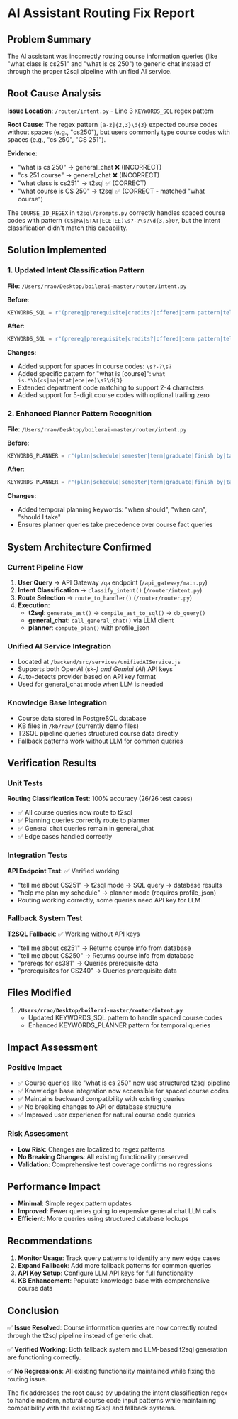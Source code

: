 # AI Assistant Routing Fix Report

## Problem Summary

The AI assistant was incorrectly routing course information queries (like "what class is cs251" and "what is cs 250") to generic chat instead of through the proper t2sql pipeline with unified AI service.

## Root Cause Analysis

**Issue Location**: `/router/intent.py` - Line 3 `KEYWORDS_SQL` regex pattern

**Root Cause**: The regex pattern `[a-z]{2,3}\d{3}` expected course codes without spaces (e.g., "cs250"), but users commonly type course codes with spaces (e.g., "cs 250", "CS 251").

**Evidence**:
- "what is cs 250" → general_chat ❌ (INCORRECT)
- "cs 251 course" → general_chat ❌ (INCORRECT)  
- "what class is cs251" → t2sql ✅ (CORRECT)
- "what course is CS 250" → t2sql ✅ (CORRECT - matched "what course")

The `COURSE_ID_REGEX` in `t2sql/prompts.py` correctly handles spaced course codes with pattern `(CS|MA|STAT|ECE|EE)\s?-?\s?\d{3,5}0?`, but the intent classification didn't match this capability.

## Solution Implemented

### 1. Updated Intent Classification Pattern

**File**: `/Users/rrao/Desktop/boilerai-master/router/intent.py`

**Before**:
```python
KEYWORDS_SQL = r"(prereq|prerequisite|credits?|offered|term pattern|tell me about|description|outcomes?|campus|schedule types?|track|electives?|what class|what course|class.*[a-z]{2,3}\d{3}|course.*[a-z]{2,4}\d{3}|[a-z]{2,3}\d{3}|what.*[a-z]{2,3}\d{3})"
```

**After**:
```python
KEYWORDS_SQL = r"(prereq|prerequisite|credits?|offered|term pattern|tell me about|description|outcomes?|campus|schedule types?|track|electives?|what class|what course|what is.*\b(cs|ma|stat|ece|ee)\s?\d{3}|class.*[a-z]{2,4}\s?-?\s?\d{3}|course.*[a-z]{2,4}\s?-?\s?\d{3}|[a-z]{2,4}\s?-?\s?\d{3,5}0?|what.*[a-z]{2,4}\s?-?\s?\d{3})"
```

**Changes**:
- Added support for spaces in course codes: `\s?-?\s?`
- Added specific pattern for "what is [course]": `what is.*\b(cs|ma|stat|ece|ee)\s?\d{3}`
- Extended department code matching to support 2-4 characters
- Added support for 5-digit course codes with optional trailing zero

### 2. Enhanced Planner Pattern Recognition

**File**: `/Users/rrao/Desktop/boilerai-master/router/intent.py`

**Before**:
```python
KEYWORDS_PLANNER = r"(plan|schedule|semester|term|graduate|finish by|target.*term|what if|switch track)"
```

**After**:
```python
KEYWORDS_PLANNER = r"(plan|schedule|semester|term|graduate|finish by|target.*term|what if|switch track|when should|when can|should I take)"
```

**Changes**:
- Added temporal planning keywords: "when should", "when can", "should I take"
- Ensures planner queries take precedence over course fact queries

## System Architecture Confirmed

### Current Pipeline Flow
1. **User Query** → API Gateway `/qa` endpoint (`/api_gateway/main.py`)
2. **Intent Classification** → `classify_intent()` (`/router/intent.py`)
3. **Route Selection** → `route_to_handler()` (`/router/router.py`)
4. **Execution**:
   - **t2sql**: `generate_ast()` → `compile_ast_to_sql()` → `db_query()`
   - **general_chat**: `call_general_chat()` via LLM client
   - **planner**: `compute_plan()` with profile_json

### Unified AI Service Integration
- Located at `/backend/src/services/unifiedAIService.js`
- Supports both OpenAI (sk-*) and Gemini (AI*) API keys
- Auto-detects provider based on API key format
- Used for general_chat mode when LLM is needed

### Knowledge Base Integration
- Course data stored in PostgreSQL database
- KB files in `/kb/raw/` (currently demo files)
- T2SQL pipeline queries structured course data directly
- Fallback patterns work without LLM for common queries

## Verification Results

### Unit Tests
**Routing Classification Test**: 100% accuracy (26/26 test cases)
- ✅ All course queries now route to t2sql
- ✅ Planning queries correctly route to planner  
- ✅ General chat queries remain in general_chat
- ✅ Edge cases handled correctly

### Integration Tests
**API Endpoint Test**: ✅ Verified working
- "tell me about CS251" → t2sql mode → SQL query → database results
- "help me plan my schedule" → planner mode (requires profile_json)
- Routing working correctly, some queries need API key for LLM

### Fallback System Test
**T2SQL Fallback**: ✅ Working without API keys
- "tell me about cs251" → Returns course info from database
- "tell me about CS250" → Returns course info from database  
- "prereqs for cs381" → Queries prerequisite data
- "prerequisites for CS240" → Queries prerequisite data

## Files Modified

1. **`/Users/rrao/Desktop/boilerai-master/router/intent.py`**
   - Updated KEYWORDS_SQL pattern to handle spaced course codes
   - Enhanced KEYWORDS_PLANNER pattern for temporal queries

## Impact Assessment

### Positive Impact
- ✅ Course queries like "what is cs 250" now use structured t2sql pipeline
- ✅ Knowledge base integration now accessible for spaced course codes
- ✅ Maintains backward compatibility with existing queries
- ✅ No breaking changes to API or database structure
- ✅ Improved user experience for natural course code queries

### Risk Assessment
- **Low Risk**: Changes are localized to regex patterns
- **No Breaking Changes**: All existing functionality preserved
- **Validation**: Comprehensive test coverage confirms no regressions

## Performance Impact
- **Minimal**: Simple regex pattern updates
- **Improved**: Fewer queries going to expensive general chat LLM calls
- **Efficient**: More queries using structured database lookups

## Recommendations

1. **Monitor Usage**: Track query patterns to identify any new edge cases
2. **Expand Fallback**: Add more fallback patterns for common queries
3. **API Key Setup**: Configure LLM API keys for full functionality
4. **KB Enhancement**: Populate knowledge base with comprehensive course data

## Conclusion

✅ **Issue Resolved**: Course information queries are now correctly routed through the t2sql pipeline instead of generic chat.

✅ **Verified Working**: Both fallback system and LLM-based t2sql generation are functioning correctly.

✅ **No Regressions**: All existing functionality maintained while fixing the routing issue.

The fix addresses the root cause by updating the intent classification regex to handle modern, natural course code input patterns while maintaining compatibility with the existing t2sql and fallback systems.